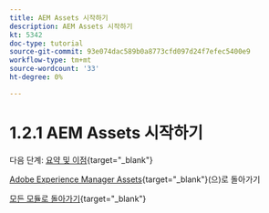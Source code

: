 ```yaml
---
title: AEM Assets 시작하기
description: AEM Assets 시작하기
kt: 5342
doc-type: tutorial
source-git-commit: 93e074dac589b0a8773cfd097d24f7efec5400e9
workflow-type: tm+mt
source-wordcount: '33'
ht-degree: 0%

---
```


# 1.2.1 AEM Assets 시작하기


다음 단계: [요약 및 이점](./summary.md){target="_blank"}

[Adobe Experience Manager Assets](./aemassets.md){target="_blank"}(으)로 돌아가기

[모든 모듈로 돌아가기](./../../../overview.md){target="_blank"}
